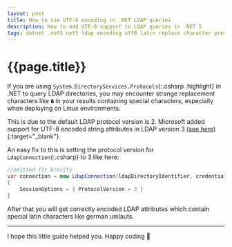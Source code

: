 ```yaml
---
layout: post
title: How to use UTF-8 encoding in .NET LDAP queries
description: How to add UTF-8 support to LDAP queries in .NET 5
tags: dotnet .net5 net5 ldap encoding utf8 latin replace character protocol linux docker ubuntu debian
---
```


# {{page.title}}

If you are using `System.DirectoryServices.Protocols`{:.csharp .highlight} in .NET to query LDAP directories, you may encounter strange replacement characters like `�` in your results containing special characters,
especially when deploying on Linux environments.

<!--more-->

This is due to the default LDAP protocol version is 2. Microsoft added support for UTF-8 encoded string attributes in LDAP version 3 [(see here)](https://docs.microsoft.com/en-us/previous-versions/windows/desktop/ldap/differences-between-ldap-2-and-ldap-3){:target="\_blank"}.

An easy fix to this is setting the protocol version for `LdapConnection`{:.csharp} to 3 like here:

```csharp
//omitted for brevity
var connection = new LdapConnection(ldapDirectoryIdentifier, credentials)
{
    SessionOptions = { ProtocolVersion = 3 }
}
```

After that you will get correctly encoded LDAP attributes which contain special latin characters like german umlauts.

---

I hope this little guide helped you. Happy coding 🥳
